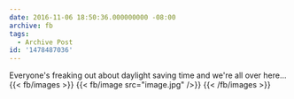 ```yaml
---
date: 2016-11-06 18:50:36.000000000 -08:00
archive: fb
tags: 
  - Archive Post
id: '1478487036'
---
```


Everyone's freaking out about daylight saving time and we're all over here...
{{< fb/images >}}
{{< fb/image src="image.jpg" />}}
{{< /fb/images >}}
